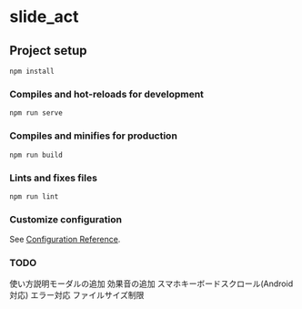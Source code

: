# slide_act

## Project setup
```
npm install
```

### Compiles and hot-reloads for development
```
npm run serve
```

### Compiles and minifies for production
```
npm run build
```

### Lints and fixes files
```
npm run lint
```

### Customize configuration
See [Configuration Reference](https://cli.vuejs.org/config/).

### TODO
使い方説明モーダルの追加
効果音の追加
スマホキーボードスクロール(Android対応)
エラー対応
ファイルサイズ制限
